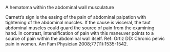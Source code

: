 A hematoma within the abdominal wall musculature

Carnett’s sign is the easing of the pain of abdominal palpation with tightening of the abdominal muscles. If the cause is visceral, the taut abdominal muscles could guard the source of pain from the examining hand. In contrast, intensification of pain with this maneuver points to a source of pain within the abdominal wall itself.
Ref: Ortiz DD: Chronic pelvic pain in women. Am Fam Physician 2008;77(11):1535-1542.
